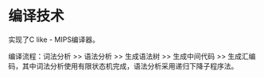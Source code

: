 # 编译技术

实现了C like - MIPS编译器。

编译流程：词法分析 >> 语法分析 >> 生成语法树 >> 生成中间代码 >> 生成汇编码，其中词法分析使用有限状态机完成，语法分析采用递归下降子程序法。